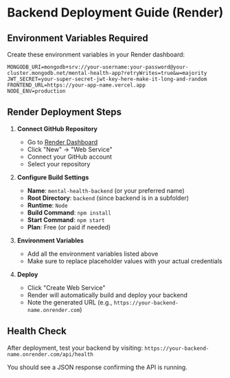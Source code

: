 # Backend Deployment Guide (Render)

## Environment Variables Required

Create these environment variables in your Render dashboard:

```
MONGODB_URI=mongodb+srv://your-username:your-password@your-cluster.mongodb.net/mental-health-app?retryWrites=true&w=majority
JWT_SECRET=your-super-secret-jwt-key-here-make-it-long-and-random
FRONTEND_URL=https://your-app-name.vercel.app
NODE_ENV=production
```

## Render Deployment Steps

1. **Connect GitHub Repository**
   - Go to [Render Dashboard](https://dashboard.render.com)
   - Click "New" → "Web Service"
   - Connect your GitHub account
   - Select your repository

2. **Configure Build Settings**
   - **Name**: `mental-health-backend` (or your preferred name)
   - **Root Directory**: `backend` (since backend is in a subfolder)
   - **Runtime**: `Node`
   - **Build Command**: `npm install`
   - **Start Command**: `npm start`
   - **Plan**: Free (or paid if needed)

3. **Environment Variables**
   - Add all the environment variables listed above
   - Make sure to replace placeholder values with your actual credentials

4. **Deploy**
   - Click "Create Web Service"
   - Render will automatically build and deploy your backend
   - Note the generated URL (e.g., `https://your-backend-name.onrender.com`)

## Health Check

After deployment, test your backend by visiting:
`https://your-backend-name.onrender.com/api/health`

You should see a JSON response confirming the API is running. 
